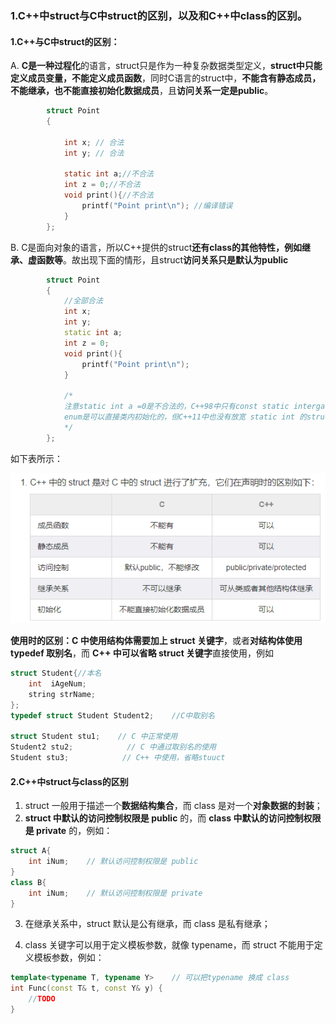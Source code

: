 ### 1.C++中struct与C中struct的区别，以及和C++中class的区别。

#### 1.C++与C中struct的区别：

A. **C是一种过程化**的语言，struct只是作为一种复杂数据类型定义，**struct中只能定义成员变量，不能定义成员函数**，同时C语言的struct中，**不能含有静态成员，不能继承，也不能直接初始化数据成员**，且**访问关系一定是public**。

```c
        struct Point
        {
                
        	int x; // 合法
            int y; // 合法
            
            static int a;//不合法
            int z = 0;//不合法
            void print(){//不合法
            	printf("Point print\n"); //编译错误
            }
        };
```



B. C是面向对象的语言，所以C++提供的struct**还有class的其他特性，例如继承、虚函数等**。故出现下面的情形，且struct**访问关系只是默认为public**

```c++
        struct Point
        {
        	//全部合法
        	int x; 
            int y; 
            static int a;
            int z = 0;
            void print(){
            	printf("Point print\n"); 
            }
            
            /*
            注意static int a =0是不合法的，C++98中只有const static intergal 和
            enum是可以直接类内初始化的，但C++11中也没有放宽 static int 的struct的初始化
            */
        };
```

如下表所示：

![](.\pics\struct1.png)

**使用时的区别：C 中使用结构体需要加上 struct 关键字**，或者**对结构体使用 typedef 取别名**，而 **C++ 中可以省略 struct 关键字**直接使用，例如

```c++
struct Student{//本名
    int  iAgeNum;
    string strName;
};
typedef struct Student Student2;    //C中取别名

struct Student stu1;    // C 中正常使用
Student2 stu2;            // C 中通过取别名的使用
Student stu3;            // C++ 中使用，省略stuuct
```

#### 2.C++中struct与class的区别

1. struct 一般用于描述一个**数据结构集合**，而 class 是对一个**对象数据的封装**；
2. **struct 中默认的访问控制权限是 public** 的，而 **class 中默认的访问控制权限是 private** 的，例如：

```c++
struct A{
    int iNum;    // 默认访问控制权限是 public
}
class B{
    int iNum;    // 默认访问控制权限是 private
}
```

3. 在继承关系中，struct 默认是公有继承，而 class 是私有继承；

4. class 关键字可以用于定义模板参数，就像 typename，而 struct 不能用于定义模板参数，例如：

```c++
template<typename T, typename Y>    // 可以把typename 换成 class
int Func(const T& t, const Y& y) {
    //TODO
}
```

